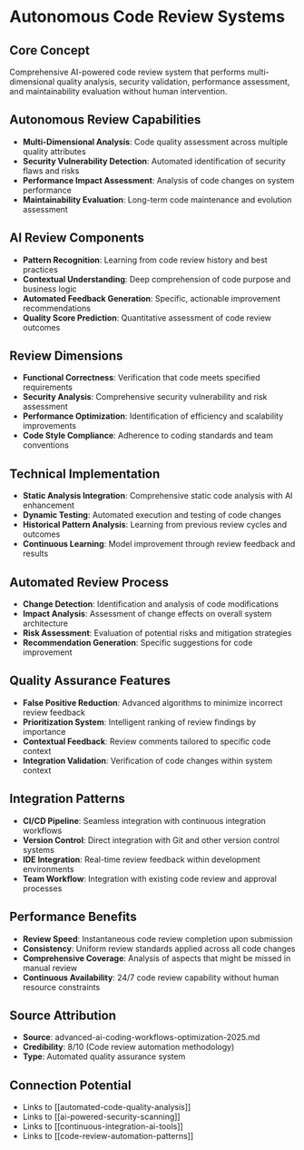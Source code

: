 # Autonomous Code Review Systems

## Core Concept
Comprehensive AI-powered code review system that performs multi-dimensional quality analysis, security validation, performance assessment, and maintainability evaluation without human intervention.

## Autonomous Review Capabilities
- **Multi-Dimensional Analysis**: Code quality assessment across multiple quality attributes
- **Security Vulnerability Detection**: Automated identification of security flaws and risks
- **Performance Impact Assessment**: Analysis of code changes on system performance
- **Maintainability Evaluation**: Long-term code maintenance and evolution assessment

## AI Review Components
- **Pattern Recognition**: Learning from code review history and best practices
- **Contextual Understanding**: Deep comprehension of code purpose and business logic
- **Automated Feedback Generation**: Specific, actionable improvement recommendations
- **Quality Score Prediction**: Quantitative assessment of code review outcomes

## Review Dimensions
- **Functional Correctness**: Verification that code meets specified requirements
- **Security Analysis**: Comprehensive security vulnerability and risk assessment
- **Performance Optimization**: Identification of efficiency and scalability improvements
- **Code Style Compliance**: Adherence to coding standards and team conventions

## Technical Implementation
- **Static Analysis Integration**: Comprehensive static code analysis with AI enhancement
- **Dynamic Testing**: Automated execution and testing of code changes
- **Historical Pattern Analysis**: Learning from previous review cycles and outcomes
- **Continuous Learning**: Model improvement through review feedback and results

## Automated Review Process
- **Change Detection**: Identification and analysis of code modifications
- **Impact Analysis**: Assessment of change effects on overall system architecture
- **Risk Assessment**: Evaluation of potential risks and mitigation strategies
- **Recommendation Generation**: Specific suggestions for code improvement

## Quality Assurance Features
- **False Positive Reduction**: Advanced algorithms to minimize incorrect review feedback
- **Prioritization System**: Intelligent ranking of review findings by importance
- **Contextual Feedback**: Review comments tailored to specific code context
- **Integration Validation**: Verification of code changes within system context

## Integration Patterns
- **CI/CD Pipeline**: Seamless integration with continuous integration workflows
- **Version Control**: Direct integration with Git and other version control systems
- **IDE Integration**: Real-time review feedback within development environments
- **Team Workflow**: Integration with existing code review and approval processes

## Performance Benefits
- **Review Speed**: Instantaneous code review completion upon submission
- **Consistency**: Uniform review standards applied across all code changes
- **Comprehensive Coverage**: Analysis of aspects that might be missed in manual review
- **Continuous Availability**: 24/7 code review capability without human resource constraints

## Source Attribution
- **Source**: advanced-ai-coding-workflows-optimization-2025.md
- **Credibility**: 8/10 (Code review automation methodology)
- **Type**: Automated quality assurance system

## Connection Potential
- Links to [[automated-code-quality-analysis]]
- Links to [[ai-powered-security-scanning]]
- Links to [[continuous-integration-ai-tools]]
- Links to [[code-review-automation-patterns]]